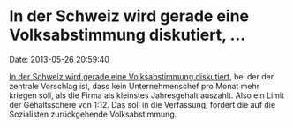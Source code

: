 In der Schweiz wird gerade eine Volksabstimmung diskutiert, \...
================================================================

Date: 2013-05-26 20:59:40

[In der Schweiz wird gerade eine Volksabstimmung
diskutiert](http://www.taz.de/Volksabstimmung-in-der-Schweiz/!116682;beta/),
bei der der zentrale Vorschlag ist, dass kein Unternehmenschef pro Monat
mehr kriegen soll, als die Firma als kleinstes Jahresgehalt auszahlt.
Also ein Limit der Gehaltsschere von 1:12. Das soll in die Verfassung,
fordert die auf die Sozialisten zurückgehende Volksabstimmung.
